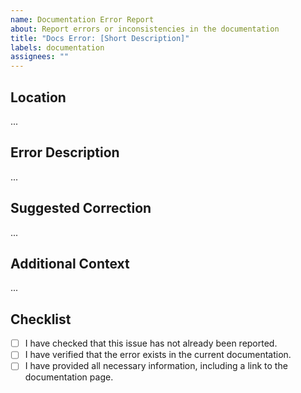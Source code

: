 ```yaml
---
name: Documentation Error Report
about: Report errors or inconsistencies in the documentation
title: "Docs Error: [Short Description]"
labels: documentation
assignees: ""
---
```


## Location

<!-- Please provide the link or the general area in the documentation where the error is. -->

...

## Error Description

<!-- A clear and concise description of what the error is. -->

...

## Suggested Correction

<!-- If you have a suggestion for correcting the error, please describe it. -->

...

## Additional Context

<!-- Any additional information that might help resolve the issue. -->

...

## Checklist

- [ ] I have checked that this issue has not already been reported.
- [ ] I have verified that the error exists in the current documentation.
- [ ] I have provided all necessary information, including a link to the documentation page.
